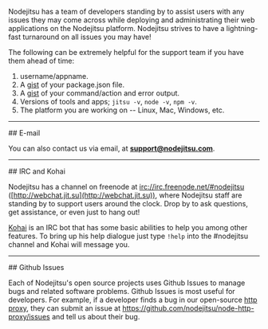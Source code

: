 Nodejitsu has a team of developers standing by to assist users with any issues they may come across while deploying and administrating their web applications on the Nodejitsu platform. Nodejitsu strives to have a lightning-fast turnaround on all issues you may have!

The following can be extremely helpful for the support team if you have them ahead of time:

1. username/appname.
2. A [gist](https://gist.github.com/) of your package.json file.
3. A [gist](https://gist.github.com/) of your command/action and error output.
4. Versions of tools and apps; `jitsu -v`, `node -v`, `npm -v`.
5. The platform you are working on -- Linux, Mac, Windows, etc.

<hr>
## E-mail

You can also contact us via email, at **[support@nodejitsu.com](mailto:support@nodejitsu.com)**.

<hr>
## IRC and Kohai

Nodejitsu has a channel on freenode at <a href="irc://irc.freenode.net/#nodejitsu">irc://irc.freenode.net/#nodejitsu</a>
([http://webchat.jit.su](http://webchat.jit.su)), where Nodejitsu staff are standing by to support users around the clock. Drop by to ask questions, get assistance, or even just to hang out!

[Kohai](https://github.com/nodejitsu/kohai) is an IRC bot that has some basic abilities
to help you among other features. To bring up his help dialogue just type `!help` into
the #nodejitsu channel and Kohai will message you.

<hr>
## Github Issues

Each of Nodejitsu's open source projects uses Github Issues to manage bugs and related software problems. Github Issues is most useful for developers. For example, if a developer finds a bug in our open-source [http proxy](https://github.com/nodejitsu/node-http-proxy), they can submit an issue at <https://github.com/nodejitsu/node-http-proxy/issues> and tell us about their bug.

[meta:title]: <> (Need Support?)